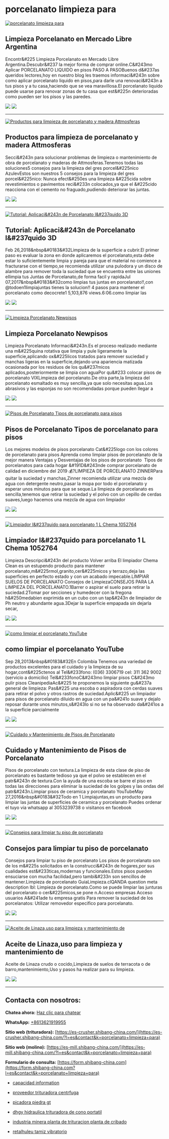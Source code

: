 # porcelanato limpieza para

<a href="https://swt.shibang-china.com/?l=es&img&k=porcelanato+limpieza+para" target="_blank">![porcelanato limpieza para](http://static.shibang-china.com/all-800x300/642.jpg)</a>

## Limpieza Porcelanato en Mercado Libre Argentina
Encontr&#225 Limpieza Porcelanato en Mercado Libre Argentina.Descubr&#237 la mejor forma de comprar online.C&#243mo Aplicar PORCELANATO LIQUIDO en pisos PASO A PASOBuenos d&#237as queridos lectores,hoy en nuestro blog les traemos informaci&#243n sobre como aplicar porcelanato liquido en pisos,para darle una renovaci&#243n a tus pisos y a tu casa,haciendo que se vea maravillosa.El porcelanato liquido puede usarse para renovar zonas de tu casa que est&#225n deterioradas como pueden ser los pisos y las paredes.


<a href="https://whatsapp.shibangsoft.com/WhatsApp.php" target="_blank" title="WhatsApp">![](http://static.shibang-china.com/icon/whatsapp.png)</a> <a href="https://swt.shibang-china.com/?l=es&icon&k=porcelanato+limpieza+para" target="_blank">![](http://static.shibang-china.com/icon/chat-es.png)</a>

---

<a href="https://swt.shibang-china.com/?l=es&img&k=porcelanato+limpieza+para" target="_blank">![Productos para limpieza de porcelanato y madera Attmosferas](http://static.shibang-china.com/all-800x300/1060.jpg)</a>

## Productos para limpieza de porcelanato y madera Attmosferas
Secci&#243n para solucionar problemas de limpieza o mantenimiento de obra de porcelanato y maderas de Attmosferas.Tenemos todas las soluciones5 consejos para la limpieza del gres porcel&#225nico AzulevEstos son nuestros 5 consejos para la limpieza del gres porcel&#225nico: Nunca efect&#250es una limpieza &#225cida sobre revestimientos o pavimentos reci&#233n colocados,ya que el &#225cido reacciona con el cemento no fraguado,pudiendo deteriorar las juntas.


<a href="https://whatsapp.shibangsoft.com/WhatsApp.php" target="_blank" title="WhatsApp">![](http://static.shibang-china.com/icon/whatsapp.png)</a> <a href="https://swt.shibang-china.com/?l=es&icon&k=porcelanato+limpieza+para" target="_blank">![](http://static.shibang-china.com/icon/chat-es.png)</a>

---

<a href="https://swt.shibang-china.com/?l=es&img&k=porcelanato+limpieza+para" target="_blank">![Tutorial: Aplicaci&#243n de Porcelanato l&#237quido 3D](http://static.shibang-china.com/all-800x300/607.jpg)</a>

## Tutorial: Aplicaci&#243n de Porcelanato l&#237quido 3D
Feb 26,2018&nbsp&#0183&#32Limpieza de la superficie a cubrir.El primer paso es evaluar la zona en donde aplicaremos el porcelanato,esta debe estar lo suficientemente limpia y pareja para que el material no comience a fracturarse con el tiempo,se recomienda utilizar una pulodora y un disco de alambre para remover toda la suciedad que se encuentra entre las uniones ellimpia tus Juntas de Porcelanato,de forma facil y rapidaJul 07,2017&nbsp&#0183&#32como limpias tus juntas en porcelanato!!,con @todoen1limpiajuntas tienes la solucion!! 4 pasos para mantener el porcelanato como decocrete1 5,103,876 views.6:06.como limpiar las


<a href="https://whatsapp.shibangsoft.com/WhatsApp.php" target="_blank" title="WhatsApp">![](http://static.shibang-china.com/icon/whatsapp.png)</a> <a href="https://swt.shibang-china.com/?l=es&icon&k=porcelanato+limpieza+para" target="_blank">![](http://static.shibang-china.com/icon/chat-es.png)</a>

---

<a href="https://swt.shibang-china.com/?l=es&img&k=porcelanato+limpieza+para" target="_blank">![Limpieza Porcelanato Newpisos](http://static.shibang-china.com/all-800x300/853.jpg)</a>

## Limpieza Porcelanato Newpisos
Limpieza Porcelanato Informaci&#243n.Es el proceso realizado mediante una m&#225quina rotativa que limpia y pule ligeramente la superficie,aplicando ox&#225licos tratados para remover suciedad y manchas ligeras en la superficie,dejando una apariencia matizada ocasionada por los residuos de los qu&#237micos aplicados,posteriormente se limpia con aguaPor qu&#233 colocar pisos de porcelanato VIXLimpieza del porcelanato.De otra parte,la limpieza del porcelanato esmaltado es muy sencilla,ya que solo necesitas agua.Los abrasivos y las esponjas no son recomendadas porque pueden llegar a


<a href="https://whatsapp.shibangsoft.com/WhatsApp.php" target="_blank" title="WhatsApp">![](http://static.shibang-china.com/icon/whatsapp.png)</a> <a href="https://swt.shibang-china.com/?l=es&icon&k=porcelanato+limpieza+para" target="_blank">![](http://static.shibang-china.com/icon/chat-es.png)</a>

---

<a href="https://swt.shibang-china.com/?l=es&img&k=porcelanato+limpieza+para" target="_blank">![Pisos de Porcelanato Tipos de porcelanato para pisos](http://static.shibang-china.com/all-800x300/756.jpg)</a>

## Pisos de Porcelanato Tipos de porcelanato para pisos
Los mejores modelos de pisos porcelanato Cat&#225logo con los colores de porcelanato para pisos Aprenda como limpiar pisos de porcelanato de la mejor manera Ventajas y Desventajas de los pisos de porcelanato ️ Tipos de porcelanatos para cada hogar &#191D&#243nde comprar porcelanato de calidad en diciembre del 2019 💰?LIMPIEZA DE PORCELANATO ZINNERPara quitar la suciedad y manchas,Zinner recomienda utilizar una mezcla de agua con detergente neutro,pasar la mopa por todo el porcelanato y esperar unos minutos para que se seque.La limpieza de porcelanato es sencilla,tenemos que retirar la suciedad y el polvo con un cepillo de cerdas suaves,luego hacemos una mezcla de agua con limpiador


<a href="https://whatsapp.shibangsoft.com/WhatsApp.php" target="_blank" title="WhatsApp">![](http://static.shibang-china.com/icon/whatsapp.png)</a> <a href="https://swt.shibang-china.com/?l=es&icon&k=porcelanato+limpieza+para" target="_blank">![](http://static.shibang-china.com/icon/chat-es.png)</a>

---

<a href="https://swt.shibang-china.com/?l=es&img&k=porcelanato+limpieza+para" target="_blank">![Limpiador l&#237quido para porcelanato 1 L Chema 1052764](http://static.shibang-china.com/all-800x300/1321.jpg)</a>

## Limpiador l&#237quido para porcelanato 1 L Chema 1052764
Limpieza Descripci&#243n del producto Volver arriba El limpiador Chema Clean es un estupendo producto para mantener porcelanato,m&#225rmol,granito,cer&#225micos y terrazo,deja las superficies en perfecto estado y con un acabado impecable.LIMPIAR SUELOS DE PORCELANATO Consejos de LimpiezaCONSEJOS PARA LA LIMPIEZA DEL PORCELANATO.1Barrer o aspirar el suelo para retirar la suciedad.2Tomar por secciones y humedecer con la fregona h&#250medabien exprimida en un cubo con un tap&#243n de limpiador de Ph neutro y abundante agua.3Dejar la superficie empapada sin dejarla secar,


<a href="https://whatsapp.shibangsoft.com/WhatsApp.php" target="_blank" title="WhatsApp">![](http://static.shibang-china.com/icon/whatsapp.png)</a> <a href="https://swt.shibang-china.com/?l=es&icon&k=porcelanato+limpieza+para" target="_blank">![](http://static.shibang-china.com/icon/chat-es.png)</a>

---

<a href="https://swt.shibang-china.com/?l=es&img&k=porcelanato+limpieza+para" target="_blank">![como limpiar el porcelanato YouTube](http://static.shibang-china.com/all-800x300/1219.jpg)</a>

## como limpiar el porcelanato YouTube
Sep 28,2013&nbsp&#0183&#32En Colombia Tenemos una variedad de productos excelentes para el cuidado y la limpieza de su hogar,cont&#225ctenos al Tel&#233fono: (036) 3306719 cel: 311 362 9002 (servicio a domicilio) Tel&#233fonoC&#243mo limpiar pisos C&#243mo pulir pisos CleanipediaAc&#225 te proponemos la siguiente gu&#237a general de limpieza: Pas&#225 una escoba o aspiradora con cerdas suaves para retirar el polvo y otros rastros de suciedad.Aplic&#225 un limpiador para pisos de porcelanato diluido en agua con un pa&#241o suave y dejalo reposar durante unos minutos,s&#243lo si no se ha observado da&#241os a la superficie parcialmente


<a href="https://whatsapp.shibangsoft.com/WhatsApp.php" target="_blank" title="WhatsApp">![](http://static.shibang-china.com/icon/whatsapp.png)</a> <a href="https://swt.shibang-china.com/?l=es&icon&k=porcelanato+limpieza+para" target="_blank">![](http://static.shibang-china.com/icon/chat-es.png)</a>

---

<a href="https://swt.shibang-china.com/?l=es&img&k=porcelanato+limpieza+para" target="_blank">![Cuidado y Mantenimiento de Pisos de Porcelanato](http://static.shibang-china.com/all-800x300/912.jpg)</a>

## Cuidado y Mantenimiento de Pisos de Porcelanato
Pisos de porcelanato con textura.La limpieza de esta clase de piso de porcelanato es bastante tedioso ya que el polvo se establecen en el patr&#243n de textura.Con la ayuda de una escoba se barre el piso en todas las direcciones para eliminar la suciedad de los golpes y las ondas del patr&#243n.Limpiar pisos de ceramica y porcelanato YouTubeMay 27,2016&nbsp&#0183&#32Todo en 1 Limpiajuntas,es un producto para limpiar las juntas de superficies de ceramica y porcelanato Puedes ordenar el tuyo via whatsapp al 3053239738 o visitanos en facebook


<a href="https://whatsapp.shibangsoft.com/WhatsApp.php" target="_blank" title="WhatsApp">![](http://static.shibang-china.com/icon/whatsapp.png)</a> <a href="https://swt.shibang-china.com/?l=es&icon&k=porcelanato+limpieza+para" target="_blank">![](http://static.shibang-china.com/icon/chat-es.png)</a>

---

<a href="https://swt.shibang-china.com/?l=es&img&k=porcelanato+limpieza+para" target="_blank">![Consejos para limpiar tu piso de porcelanato](http://static.shibang-china.com/all-800x300/1096.jpg)</a>

## Consejos para limpiar tu piso de porcelanato
Consejos para limpiar tu piso de porcelanato Los pisos de porcelanato son de los m&#225s solicitados en la construcci&#243n de hogares,por sus cualidades est&#233ticas,modernas y funcionales.Estos pisos pueden ensuciarse con mucha facilidad,pero tambi&#233n son sencillos de mantener.Limpieza de porcelanato GuiaLimpieza.clQANDA question meta description lbl: Limpieza de porcelanato.Como se puede limpiar las junturas del porcelanato o cer&#225micos,se pone n.Acceso empresas Acceso usuarios A&#241ade tu empresa gratis Para remover la suciedad de los porcelanatos: Utilizar removedor especifico para porcelanato.


<a href="https://whatsapp.shibangsoft.com/WhatsApp.php" target="_blank" title="WhatsApp">![](http://static.shibang-china.com/icon/whatsapp.png)</a> <a href="https://swt.shibang-china.com/?l=es&icon&k=porcelanato+limpieza+para" target="_blank">![](http://static.shibang-china.com/icon/chat-es.png)</a>

---

<a href="https://swt.shibang-china.com/?l=es&img&k=porcelanato+limpieza+para" target="_blank">![Aceite de Linaza,uso para limpieza y mantenimiento de](http://static.shibang-china.com/all-800x300/594.jpg)</a>

## Aceite de Linaza,uso para limpieza y mantenimiento de
Aceite de Linaza crudo o cocido,Limpieza de suelos de terracota o de barro,mantenimiento,Uso y pasos ha realizar para su limpieza.

<a href="https://whatsapp.shibangsoft.com/WhatsApp.php" target="_blank" title="WhatsApp">![](http://static.shibang-china.com/icon/whatsapp.png)</a> <a href="https://swt.shibang-china.com/?l=es&icon&k=porcelanato+limpieza+para" target="_blank">![](http://static.shibang-china.com/icon/chat-es.png)</a>

---
## Contacta con nosotros:

**Chatea ahora:** [Haz clic para chatear](https://swt.shibang-china.com?l=es&contact&k=porcelanato+limpieza+para)

**WhatsApp:**  [+8613621919955](https://whatsapp.shibangsoft.com/WhatsApp.php)

**Sitio web (trituradora):** [https://es-crusher.shibang-china.com/](https://es-crusher.shibang-china.com/?l=es&contact&k=porcelanato+limpieza+para)

**Sitio web (molino):** [https://es-mill.shibang-china.com/](https://es-mill.shibang-china.com/?l=es&contact&k=porcelanato+limpieza+para)

**Formulario de consulta:** [https://form.shibang-china.com](https://form.shibang-china.com?l=es&contact&k=porcelanato+limpieza+para)

* [capacidad information](../80/capacidad%20information.md)

* [proveedor trituradora centrfuga](../68/proveedor%20trituradora%20centrfuga.md)

* [picadora piedra gt](../72/picadora%20piedra%20gt.md)

* [dhgy hidraulica trituradora de cono portatil](../70/dhgy%20hidraulica%20trituradora%20de%20cono%20portatil.md)

* [industria minera planta de trituracion planta de cribado](../73/industria%20minera%20planta%20de%20trituracion%20planta%20de%20cribado.md)

* [retalhuleu tamiz vibratorio](../77/retalhuleu%20tamiz%20vibratorio.md)